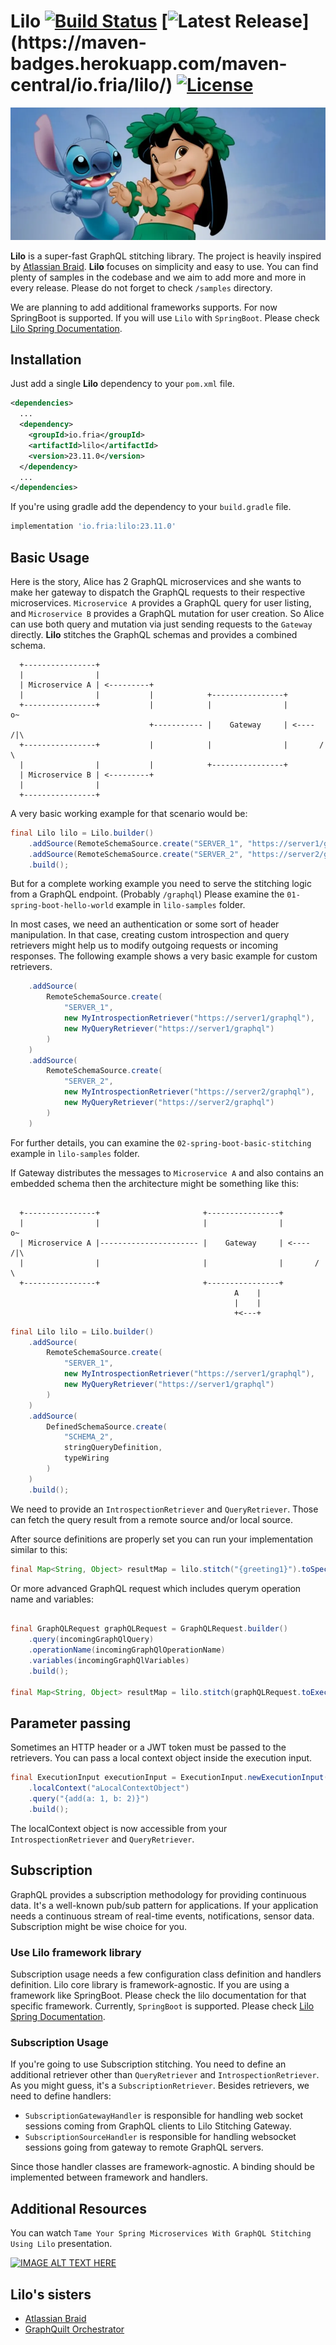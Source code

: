 # Lilo [![Build Status](https://github.com/friatech/lilo/actions/workflows/ci.yml/badge.svg?branch=main)](https://github.com/friatech/lilo/actions/workflows/ci.yml?query=branch%3Amain) [![Latest Release](https://img.shields.io/maven-central/v/io.fria/lilo?versionPrefix=23.)](https://maven-badges.herokuapp.com/maven-central/io.fria/lilo/) [![License](https://img.shields.io/badge/License-Apache_2.0-blue.svg)](https://opensource.org/licenses/Apache-2.0)

![Lilo and Stitch](resources/lilo-and-stitch.webp)

**Lilo** is a super-fast GraphQL stitching library. The project is heavily inspired by [Atlassian Braid](https://bitbucket.org/atlassian/graphql-braid).
**Lilo** focuses on simplicity and easy to use. You can find plenty of samples in the codebase and we aim to add more and more in every release.
Please do not forget to check `/samples` directory.

We are planning to add additional frameworks supports. For now SpringBoot is supported. If you will use `Lilo` with `SpringBoot`. Please check [Lilo Spring Documentation](lilo-spring/README.md).

## Installation

Just add a single **Lilo** dependency to your `pom.xml` file.

```xml
<dependencies>
  ...
  <dependency>
    <groupId>io.fria</groupId>
    <artifactId>lilo</artifactId>
    <version>23.11.0</version>
  </dependency>
  ...
</dependencies>
```

If you're using gradle add the dependency to your `build.gradle` file.

```groovy
implementation 'io.fria:lilo:23.11.0'
```

## Basic Usage

Here is the story, Alice has 2 GraphQL microservices and she wants to make her gateway to dispatch
the GraphQL requests to their respective microservices. `Microservice A` provides a GraphQL query for user listing,
and `Microservice B` provides a GraphQL mutation for user creation. So Alice can use both query and mutation via
just sending requests to the `Gateway` directly. **Lilo** stitches the GraphQL schemas and provides a combined schema.

```
  +----------------+
  |                |
  | Microservice A | <---------+
  |                |           |            +----------------+
  +----------------+           |            |                |        o~
                               +----------- |    Gateway     | <---- /|\
  +----------------+           |            |                |       / \
  |                |           |            +----------------+
  | Microservice B | <---------+
  |                |
  +----------------+

```

A very basic working example for that scenario would be:

```java
final Lilo lilo = Lilo.builder()
    .addSource(RemoteSchemaSource.create("SERVER_1", "https://server1/graphql"))
    .addSource(RemoteSchemaSource.create("SERVER_2", "https://server2/graphql"))
    .build();
```

But for a complete working example you need to serve the stitching logic from a GraphQL endpoint. (Probably `/graphql`)
Please examine the `01-spring-boot-hello-world` example in `lilo-samples` folder.

In most cases, we need an authentication or some sort of header manipulation. In that case, creating custom
introspection and query retrievers might help us to modify outgoing requests or incoming responses. The following
example shows a very basic example for custom retrievers.

```java
    .addSource(
        RemoteSchemaSource.create(
            "SERVER_1",
            new MyIntrospectionRetriever("https://server1/graphql"),
            new MyQueryRetriever("https://server1/graphql")
        )
    )
    .addSource(
        RemoteSchemaSource.create(
            "SERVER_2",
            new MyIntrospectionRetriever("https://server2/graphql"),
            new MyQueryRetriever("https://server2/graphql")
        )
    )
```

For further details, you can examine the `02-spring-boot-basic-stitching` example in `lilo-samples` folder.

If Gateway distributes the messages to `Microservice A` and also contains an embedded schema then the architecture might
be something like this:

```

  +----------------+                       +----------------+
  |                |                       |                |        o~
  | Microservice A |---------------------- |    Gateway     | <---- /|\
  |                |                       |                |       / \
  +----------------+                       +----------------+
                                                  A    |
                                                  |    |
                                                  +<---+
```

```java
final Lilo lilo = Lilo.builder()
    .addSource(
        RemoteSchemaSource.create(
            "SERVER_1",
            new MyIntrospectionRetriever("https://server1/graphql"),
            new MyQueryRetriever("https://server1/graphql")
        )
    )
    .addSource(
        DefinedSchemaSource.create(
            "SCHEMA_2",
            stringQueryDefinition,
            typeWiring
        )
    )
    .build();
```

We need to provide an `IntrospectionRetriever` and `QueryRetriever`. Those can fetch the query result from
a remote source and/or local source.

After source definitions are properly set you can run your implementation similar to this:

```java
final Map<String, Object> resultMap = lilo.stitch("{greeting1}").toSpecification();
```

Or more advanced GraphQL request which includes querym operation name and variables:

```java

final GraphQLRequest graphQLRequest = GraphQLRequest.builder()
    .query(incomingGraphQlQuery)
    .operationName(incomingGraphQlOperationName)
    .variables(incomingGraphQlVariables)
    .build();

final Map<String, Object> resultMap = lilo.stitch(graphQLRequest.toExecutionInput()).toSpecification();
```

## Parameter passing

Sometimes an HTTP header or a JWT token must be passed to the retrievers. You can pass a local context object
inside the execution input.

```java
final ExecutionInput executionInput = ExecutionInput.newExecutionInput()
    .localContext("aLocalContextObject")
    .query("{add(a: 1, b: 2)}")
    .build();
```

The localContext object is now accessible from your `IntrospectionRetriever` and `QueryRetriever`.

## Subscription

GraphQL provides a subscription methodology for providing continuous data. It's a well-known pub/sub pattern for applications. 
If your application needs a continuous stream of real-time events, notifications, sensor data. Subscription might be wise
choice for you.

### Use Lilo framework library

Subscription usage needs a few configuration class definition and handlers definition. Lilo core library is framework-agnostic. If you are using
a framework like SpringBoot. Please check the lilo documentation for that specific framework. Currently, `SpringBoot` is supported.
Please check [Lilo Spring Documentation](lilo-spring/README.md).

### Subscription Usage

If you're going to use Subscription stitching. You need to define an additional retriever other than `QueryRetriever` and `IntrospectionRetriever`.
As you might guess, it's a `SubscriptionRetriever`. Besides retrievers, we need to define handlers:
- `SubscriptionGatewayHandler` is responsible for handling web socket sessions coming from GraphQL clients to Lilo Stitching Gateway.
- `SubscriptionSourceHandler` is responsible for handling websocket sessions going from gateway to remote GraphQL servers.

Since those handler classes are framework-agnostic. A binding should be implemented between framework and handlers.

## Additional Resources

You can watch `Tame Your Spring Microservices With GraphQL Stitching Using Lilo` presentation.

[![IMAGE ALT TEXT HERE](https://img.youtube.com/vi/5GQpxqORlr0/0.jpg)](https://www.youtube.com/watch?v=5GQpxqORlr0)

## Lilo's sisters

- [Atlassian Braid](https://bitbucket.org/atlassian/graphql-braid)
- [GraphQuilt Orchestrator](https://github.com/graph-quilt/graphql-orchestrator-java)
